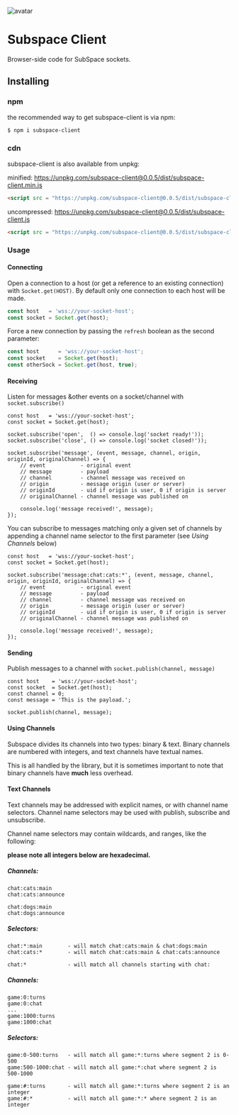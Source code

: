 ![avatar](https://avatars3.githubusercontent.com/u/640101?s=80&v=4)

# Subspace Client

Browser-side code for SubSpace sockets.

## Installing

### npm

the recommended way to get subspace-client is via npm:

```bash
$ npm i subspace-client
```
### cdn

subspace-client is also available from unpkg:

minified: https://unpkg.com/subspace-client@0.0.5/dist/subspace-client.min.js

```html
<script src = "https://unpkg.com/subspace-client@0.0.5/dist/subspace-client.min.js"></script>
```

uncompressed: https://unpkg.com/subspace-client@0.0.5/dist/subspace-client.js

```html
<script src = "https://unpkg.com/subspace-client@0.0.5/dist/subspace-client.js"></script>
```

### Usage

#### Connecting

Open a connection to a host (or get a reference to an existing connection) with `Socket.get(HOST)`. By default only one connection to each host will be made.

```javascript
const host   = 'wss://your-socket-host';
const socket = Socket.get(host);
```

Force a new connection by passing the `refresh` boolean as the second parameter:

```javascript
const host      = 'wss://your-socket-host';
const socket    = Socket.get(host);
const otherSock = Socket.get(host, true);
```

#### Receiving

Listen for messages &other events on a socket/channel with `socket.subscribe()`

```
const host   = 'wss://your-socket-host';
const socket = Socket.get(host);

socket.subscribe('open',  () => console.log('socket ready!'));
socket.subscribe('close', () => console.log('socket closed!'));

socket.subscribe('message', (event, message, channel, origin, originId, originalChannel) => {
	// event           - original event
	// message         - payload
	// channel         - channel message was received on
	// origin          - message origin (user or server)
	// originId        - uid if origin is user, 0 if origin is server
	// originalChannel - channel message was published on

	console.log('message received!', message);
});
```

You can subscribe to messages matching only a given set of channels by appending a channel name selector to the first parameter (see *Using Channels* below)

```
const host   = 'wss://your-socket-host';
const socket = Socket.get(host);

socket.subscribe('message:chat:cats:*', (event, message, channel, origin, originId, originalChannel) => {
	// event           - original event
	// message         - payload
	// channel         - channel message was received on
	// origin          - message origin (user or server)
	// originId        - uid if origin is user, 0 if origin is server
	// originalChannel - channel message was published on

	console.log('message received!', message);
});
```

#### Sending

Publish messages to a channel with `socket.publish(channel, message)`

```
const host    = 'wss://your-socket-host';
const socket  = Socket.get(host);
const channel = 0;
const message = 'This is the payload.';

socket.publish(channel, message);
```

#### Using Channels

Subspace divides its channels into two types: binary & text. Binary channels are numbered with integers, and text channels have textual names.

This is all handled by the library, but it is sometimes important to note that binary channels have **much** less overhead.

#### Text Channels

Text channels may be addressed with explicit names, or with channel name selectors. Channel name selectors may be used with publish, subscribe and unsubscribe.

Channel name selectors may contain wildcards, and ranges, like the following:

**please note all integers below are hexadecimal.**

##### Channels:

```
chat:cats:main
chat:cats:announce

chat:dogs:main
chat:dogs:announce
```

##### Selectors:

```
chat:*:main        - will match chat:cats:main & chat:dogs:main
chat:cats:*        - will match chat:cats:main & chat:cats:announce

chat:*             - will match all channels starting with chat:
```

##### Channels:

```
game:0:turns
game:0:chat
...
game:1000:turns
game:1000:chat
```

##### Selectors:

```
game:0-500:turns   - will match all game:*:turns where segment 2 is 0-500
game:500-1000:chat - will match all game:*:chat where segment 2 is 500-1000

game:#:turns       - will match all game:*:turns where segment 2 is an integer
game:#:*           - will match all game:*:* where segment 2 is an integer

```
